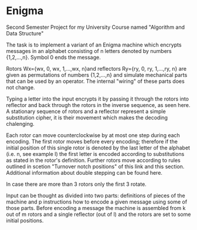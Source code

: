 # Enigma
Second Semester Project for my University Course named "Algorithm and Data Structure"

The task is to implement a variant of an Enigma machine which encrypts messages in an alphabet consisting of n letters denoted by numbers {1,2,...,n}. Symbol 0 ends the message.

Rotors Wx={wx, 0, wx, 1,...,wx, n}and reflectors Ry={ry, 0, ry, 1,...,ry, n} are given as permutations of numbers {1,2,...,n} and simulate mechanical parts that can be used by an operator. The internal "wiring" of these parts does not change.

Typing a letter into the input encrypts it by passing it through the rotors into reflector and back through the rotors in the inverse sequence, as seen here. A stationary sequence of rotors and a reflector represent a simple substitution cipher, it is their movement which makes the decoding chalenging.

Each rotor can move counterclockwise by at most one step during each encoding. The first rotor moves before every encoding; therefore if the initial position of this single rotor is denoted by the last letter of the alphabet (i.e. n, see example I) the first letter is encoded according to substitutions as stated in the rotor's definition.
Further rotors move according to rules outlined in scetion "Turnover notch positions" of this link and this section. Additional information about double stepping can be found here.

In case there are more than 3 rotors only the first 3 rotate.

Input can be thought as divided into two parts: definitions of pieces of the machine and p instructions how to encode a given message using some of those parts. Before encoding a message the machine is assembled from k out of m rotors and a single reflector (out of l) and the rotors are set to some initial positions.

